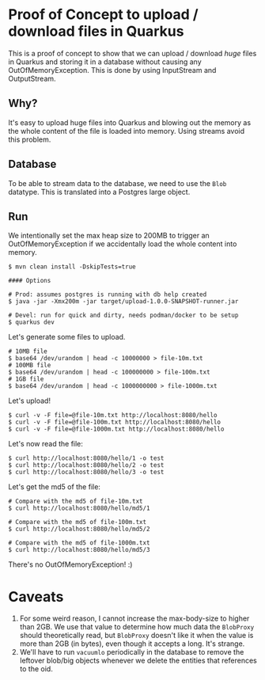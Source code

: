 # Proof of Concept to upload / download files in Quarkus

This is a proof of concept to show that we can upload / download *huge*
files in Quarkus and storing it in a database without causing any
OutOfMemoryException. This is done by using InputStream and OutputStream.

## Why?
It's easy to upload huge files into Quarkus and blowing out the memory as
the whole content of the file is loaded into memory. Using streams avoid
this problem.

## Database
To be able to stream data to the database, we need to use the `Blob` datatype. This is translated into a Postgres large object.

## Run
We intentionally set the max heap size to 200MB to trigger an OutOfMemoryException if we accidentally load the whole content into memory.
```
$ mvn clean install -DskipTests=true

#### Options

# Prod: assumes postgres is running with db help created
$ java -jar -Xmx200m -jar target/upload-1.0.0-SNAPSHOT-runner.jar

# Devel: run for quick and dirty, needs podman/docker to be setup
$ quarkus dev
```

Let's generate some files to upload.
```
# 10MB file
$ base64 /dev/urandom | head -c 10000000 > file-10m.txt
# 100MB file
$ base64 /dev/urandom | head -c 100000000 > file-100m.txt
# 1GB file
$ base64 /dev/urandom | head -c 1000000000 > file-1000m.txt
```

Let's upload!
```
$ curl -v -F file=@file-10m.txt http://localhost:8080/hello
$ curl -v -F file=@file-100m.txt http://localhost:8080/hello
$ curl -v -F file=@file-1000m.txt http://localhost:8080/hello
```

Let's now read the file:
```
$ curl http://localhost:8080/hello/1 -o test
$ curl http://localhost:8080/hello/2 -o test
$ curl http://localhost:8080/hello/3 -o test
```

Let's get the md5 of the file:
```
# Compare with the md5 of file-10m.txt
$ curl http://localhost:8080/hello/md5/1

# Compare with the md5 of file-100m.txt
$ curl http://localhost:8080/hello/md5/2

# Compare with the md5 of file-1000m.txt
$ curl http://localhost:8080/hello/md5/3
```

There's no OutOfMemoryException! :)

# Caveats
1. For some weird reason, I cannot increase the max-body-size to higher than
   2GB. We use that value to determine how much data the `BlobProxy` should
   theoretically read, but `BlobProxy` doesn't like it when the value is more
   than 2GB (in bytes), even though it accepts a long. It's strange.
2. We'll have to run `vacuumlo` periodically in the database to remove the
   leftover blob/big objects whenever we delete the entities that references to
   the oid.
